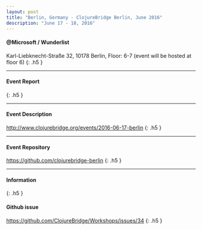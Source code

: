 ```yaml
---
layout: post
title: "Berlin, Germany - ClojureBridge Berlin, June 2016"
description: "June 17 - 18, 2016"
---
```


#### @Microsoft / Wunderlist 

Karl-Liebknecht-Straße 32,
10178 Berlin,
Floor: 6-7 (event will be hosted at floor 6)
{: .h5 }

---

#### Event Report
{: .h5 }

---

#### Event Description

<http://www.clojurebridge.org/events/2016-06-17-berlin>
{: .h5 }

---

#### Event Repository

<https://github.com/clojurebridge-berlin>
{: .h5 }

---

#### Information
{: .h5 }


#### Github issue

<https://github.com/ClojureBridge/Workshops/issues/34>
{: .h5 }